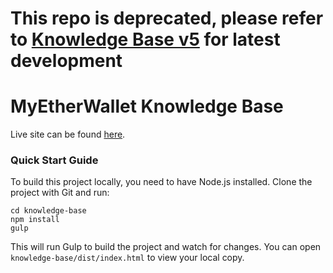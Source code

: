 # This repo is deprecated, please refer to [Knowledge Base v5](https://github.com/MyEtherWallet/knowledge-base-v5) for latest development

# MyEtherWallet Knowledge Base
Live site can be found [here](https://myetherwallet.github.io/knowledge-base/).


### Quick Start Guide
To build this project locally, you need to have Node.js installed. Clone the project with Git and run:

 ```
 cd knowledge-base
 npm install
 gulp
 ```

 This will run Gulp to build the project and watch for changes. You can open `knowledge-base/dist/index.html` to view your local copy.

